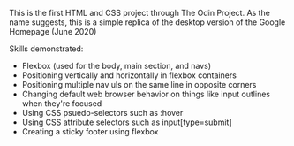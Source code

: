 This is the first HTML and CSS project through The Odin Project.
As the name suggests, this is a simple replica of the desktop version of the Google Homepage (June 2020)

Skills demonstrated:
- Flexbox (used for the body, main section, and navs)
- Positioning vertically and horizontally in flexbox containers
- Positioning multiple nav uls on the same line in opposite corners
- Changing default web browser behavior on things like input outlines when they're focused
- Using CSS psuedo-selectors such as :hover
- Using CSS attribute selectors such as input[type=submit]
- Creating a sticky footer using flexbox